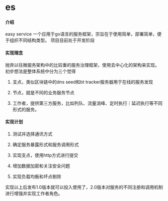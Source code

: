 # es

#### 介绍
easy service
一个应用于go语言的服务框架，宗旨在于使用简单，部署简单，便于组织不同结构类型。
项目目前处于开发阶段

#### 实现理念
抛弃以往微服务架构中的比较重的服务治理框架，使用去中心化的架构来实现。
初步想法是整体系统中分为三个觉得
1. 支点，类似区块链中的dns seed和bt tracker服务器用于在线的服务发现
   
2. 节点，就是不同的业务服务节点
   
3. 工作者，提供第三方服务，比如列队、流量消峰、定时执行｜延迟执行等不同形式的服务。
#### 实现计划
1. 测试并选择通讯方式
   
2. 确定服务暴露形式和服务调用形式

3. 实现支点，使用http方式进行提交

4. 增加数据加密和关注安全问题

5. 实现负载均衡和坏点剔除
   
实现以上后发布1.0版本就可以投入使用了，2.0版本对服务的不同注册和调用机制进行增强并实现工作者角色。